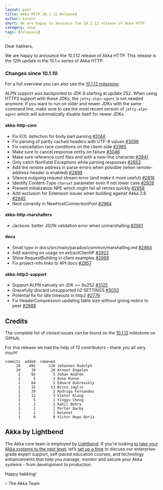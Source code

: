 ```yaml
---
layout: post
title: Akka HTTP 10.1.12 Released
author: Arnout
short: We are happy to announce the 10.1.12 release of Akka HTTP
category: news
tags: [releases]
---
```


Dear hakkers,

We are happy to announce the 10.1.12 release of Akka HTTP. This release is the 12th update in the 10.1.x series of Akka HTTP.

### Changes since 10.1.10

For a full overview you can also see the [10.1.12 milestone](https://github.com/akka/akka-http/milestone/54?closed=1):

ALPN support was backported to JDK 8 starting at update 252. When using HTTP2 support with these JDKs, the `jetty-alpn-agent`
is not needed anymore. If you want to run on older and newer JDKs with the same command line, make sure to use the
most recent version of `jetty-alpn-agent` which will automatically disable itself for newer JDKs.

#### akka-http-core

* Fix EOL detection for body part parsing [#3144](https://github.com/akka/akka-http/pull/3144)
* Fix parsing of partly cached headers with UTF-8 values [#3096](https://github.com/akka/akka-http/pull/3096)
* Fix cancellation race conditions on the client-side [#2965](https://github.com/akka/akka-http/pull/2965)
* Make sure to cancel response entity on failure [#3046](https://github.com/akka/akka-http/pull/3046)
* Make sure reference.conf files end with a new-line character.[#2841](https://github.com/akka/akka-http/pull/2841)
* Only catch NonFatal Exceptions while parsing responses [#2853](https://github.com/akka/akka-http/pull/2853)
* Add the remote address in parse errors when possible (when remote-address-header is enabled) [#2899](https://github.com/akka/akka-http/pull/2899)
* Silence outgoing request stream error (and make it more useful) [#2816](https://github.com/akka/akka-http/pull/2816)
* Identify Content-Type `charset` parameter even if not lower case [#2926](https://github.com/akka/akka-http/pull/2926)
* Prevent initialization NPE which might fail all retries quickly [#2958](https://github.com/akka/akka-http/pull/2958)
* Add exclusion for Extension issues when building against Akka 2.6 [#2945](https://github.com/akka/akka-http/pull/2945)
* Nest correctly in NewHostConnectionPool [#2964](https://github.com/akka/akka-http/pull/2964)

#### akka-http-marshallers

* Jackson: better JSON validation error when unmarshalling [#2901](https://github.com/akka/akka-http/pull/2901)

#### docs

* Small typo in docs/src/main/paradox/common/marshalling.md [#2864](https://github.com/akka/akka-http/pull/2864)
* Add warning on usage on extractClientIP [#2922](https://github.com/akka/akka-http/pull/2922)
* Show RequestBuilding in client examples [#2968](https://github.com/akka/akka-http/pull/2968)
* Fix project-info links to API docs [#2857](https://github.com/akka/akka-http/pull/2857)

#### akka-http2-support

* Support ALPN natively on JDK >= 8u252 [#3125](https://github.com/akka/akka-http/pull/3125)
* Gracefully discard unsupported h2 SETTINGS [#3053](https://github.com/akka/akka-http/pull/3053)
* Potential fix for idle timeouts in http2 [#2776](https://github.com/akka/akka-http/pull/2776)
* Fix HeaderCompression updating table size without giving notice to peer [#2888](https://github.com/akka/akka-http/pull/2888)

## Credits

The complete list of closed issues can be found on the [10.1.12](https://github.com/akka/akka-http/milestone/54?closed=1) milestone on GitHub.

For this release we had the help of 13 contributors – thank you all very much!

```
commits  added  removed
     29    401      120 Johannes Rudolph
     10     39       20 Arnout Engelen
      2     65        5 Johan Andrén
      2      5        3 Enno Runne
      1     64        1 Eduard Dubrovskiy
      1     32       13 Brice Jaglin
      1     29        2 Rodrigo Fernandes
      1     11        3 Viktor Klang
      1      5        1 Yingyu Cheng
      1      2        2 Rahil Bohra
      1      1        1 Porter Darby
      1      1        1 belenot
      1      0        0 Victor Hugo Borja
```

## Akka by Lightbend

The Akka core team is employed by [Lightbend](https://www.lightbend.com/). If you’re looking [to take your Akka systems to the next level](https://www.lightbend.com/lightbend-platform-subscription), let’s [set up a time](https://lightbend.com/contact) to discuss our enterprise-grade expert support, self-paced education courses, and technology enhancements that help you manage, monitor and secure your Akka systems - from development to production.

Happy hakking!

– The Akka Team
